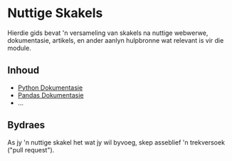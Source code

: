 # Nuttige Skakels

Hierdie gids bevat 'n versameling van skakels na nuttige webwerwe, dokumentasie, artikels, en ander aanlyn hulpbronne wat relevant is vir die module.

## Inhoud

* [Python Dokumentasie](https://www.python.org/)
* [Pandas Dokumentasie](https://pandas.pydata.org/)
* ...

## Bydraes

As jy 'n nuttige skakel het wat jy wil byvoeg, skep asseblief 'n trekversoek ("pull request").
